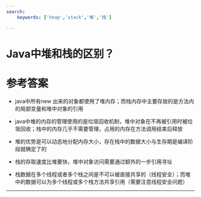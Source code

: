 ```yaml
---
search:
    keywords: ['heap','stack','堆','栈']

---
```



# Java中堆和栈的区别？

# 参考答案

* java中所有new 出来的对象都使用了堆内存；而栈内存中主要存放的是方法内的局部变量和堆中对象的引用

* java中堆的内存的管理使用的是垃圾回收机制，堆中对象在不再被引用时被垃圾回收；栈中的内存几乎不需要管理，占用的内存在方法调用结束后释放

* 堆的优势是可以动态地分配内存大小，存在栈中的数据大小与生存期是编译阶段就确定了的

* 栈的存取速度比堆要快，堆中对象访问需要通过额外的一步引用寻址

* 栈数据在多个线程或者多个栈之间是不可以被直接共享的（线程安全）；而堆中的数据可以为多个线程或多个栈方法共享引用（需要注意线程安全问题）

---